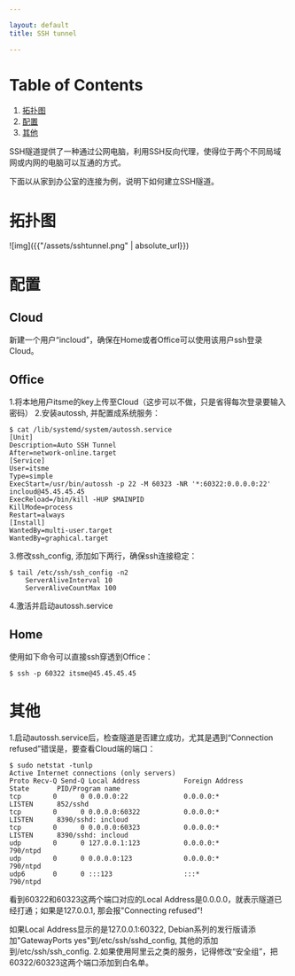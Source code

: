 ```yaml
---

layout: default
title: SSH tunnel

---
```



# Table of Contents

1.  [拓扑图](#orgff1a873)
2.  [配置](#org948265a)
3.  [其他](#org771a324)

SSH隧道提供了一种通过公网电脑，利用SSH反向代理，使得位于两个不同局域网或内网的电脑可以互通的方式。

下面以从家到办公室的连接为例，说明下如何建立SSH隧道。


<a id="orgff1a873"></a>

# 拓扑图

![img]({{"/assets/sshtunnel.png" | absolute_url}})


<a id="org948265a"></a>

# 配置


## Cloud

新建一个用户“incloud”，确保在Home或者Office可以使用该用户ssh登录Cloud。


## Office

1.将本地用户itsme的key上传至Cloud（这步可以不做，只是省得每次登录要输入密码）
2.安装autossh, 并配置成系统服务：

    $ cat /lib/systemd/system/autossh.service
    [Unit]
    Description=Auto SSH Tunnel
    After=network-online.target
    [Service]
    User=itsme
    Type=simple
    ExecStart=/usr/bin/autossh -p 22 -M 60323 -NR '*:60322:0.0.0.0:22' incloud@45.45.45.45
    ExecReload=/bin/kill -HUP $MAINPID
    KillMode=process
    Restart=always
    [Install]
    WantedBy=multi-user.target
    WantedBy=graphical.target

3.修改ssh\_config, 添加如下两行，确保ssh连接稳定：

    $ tail /etc/ssh/ssh_config -n2
        ServerAliveInterval 10
        ServerAliveCountMax 100

4.激活并启动autossh.service


## Home

使用如下命令可以直接ssh穿透到Office：

    $ ssh -p 60322 itsme@45.45.45.45


<a id="org771a324"></a>

# 其他

1.启动autossh.service后，检查隧道是否建立成功，尤其是遇到“Connection refused”错误是，要查看Cloud端的端口：

    $ sudo netstat -tunlp
    Active Internet connections (only servers)
    Proto Recv-Q Send-Q Local Address           Foreign Address         State       PID/Program name
    tcp        0      0 0.0.0.0:22              0.0.0.0:*               LISTEN      852/sshd
    tcp        0      0 0.0.0.0:60322           0.0.0.0:*               LISTEN      8390/sshd: incloud
    tcp        0      0 0.0.0.0:60323           0.0.0.0:*               LISTEN      8390/sshd: incloud
    udp        0      0 127.0.0.1:123           0.0.0.0:*                           790/ntpd
    udp        0      0 0.0.0.0:123             0.0.0.0:*                           790/ntpd
    udp6       0      0 :::123                  :::*                                790/ntpd

看到60322和60323这两个端口对应的Local Address是0.0.0.0，就表示隧道已经打通；如果是127.0.0.1, 那会报"Connecting refused"!

如果Local Address显示的是127.0.0.1:60322, Debian系列的发行版请添加"GatewayPorts yes"到/etc/ssh/sshd\_config, 其他的添加
到/etc/ssh/ssh\_config.
2.如果使用阿里云之类的服务，记得修改“安全组”，把60322/60323这两个端口添加到白名单。

